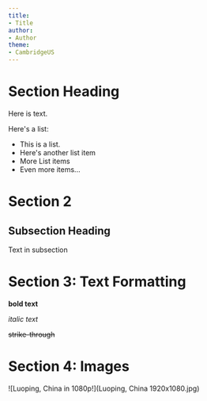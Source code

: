 ```yaml
---
title:
- Title
author:
- Author
theme:
- CambridgeUS
---
```


# Section Heading

Here is text.

Here's a list:

+ This is a list.
+ Here's another list item
+ More List items
+ Even more items...

# Section 2

## Subsection Heading

Text in subsection

# Section 3: Text Formatting

**bold text**

_italic text_

~~strike-through~~

# Section 4: Images

![Luoping, China in 1080p!](Luoping, China 1920x1080.jpg)

